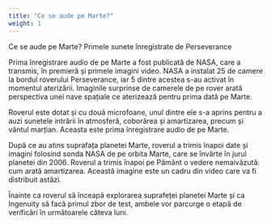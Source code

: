 ```yaml
---
title: "Ce se aude pe Marte?"
weight: 1
---
```


Ce se aude pe Marte? Primele sunete înregistrate de Perseverance

Prima înregistrare audio de pe Marte a fost publicată de NASA, care a transmis, în premieră și primele imagini video. NASA a instalat 25 de camere la bordul roverului Perseverance, iar 5 dintre acestea s-au activat în momentul aterizării. Imaginile surprinse de camerele de pe rover arată perspectiva unei nave spațiale ce aterizează pentru prima dată pe Marte.

Roverul este dotat și cu două microfoane, unul dintre ele s-a aprins pentru a auzi sunetele intrării în atmosferă, coborârea și amartizarea, precum și vântul marțian. Aceasta este prima înregistrare audio de pe Marte.

După ce au atins suprafața planetei Marte, roverul a trimis înapoi date și imagini folosind sonda NASA de pe orbita Marte, care se învârte în jurul planetei din 2006. Roverul a trimis înapoi pe Pământ o vedere nemaivăzută: cum arată amartizarea. Această imagine este un cadru din video care va fi distribuit astăzi.

Înainte ca roverul să înceapă explorarea suprafeței planetei Marte și ca Ingenuity să facă primul zbor de test, ambele vor parcurge o etapă de verificări în următoarele câteva luni.
